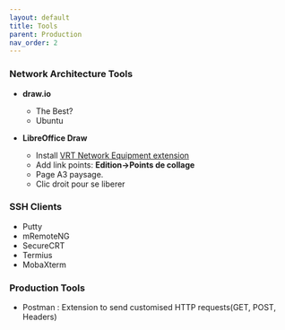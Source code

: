 ```yaml
---
layout: default
title: Tools
parent: Production
nav_order: 2
---
```


### Network Architecture Tools

- **draw.io**
  - The Best?  
  - Ubuntu

- **LibreOffice Draw**
   * Install [VRT Network Equipment extension](https://extensions.libreoffice.org/extensions/vrt-network-equipment)
   * Add link points:  **Edition->Points de collage**
   * Page A3 paysage.
   * Clic droit pour se liberer 


### SSH Clients
* Putty
* mRemoteNG
* SecureCRT 
* Termius
* MobaXterm

### Production Tools
* Postman : Extension to send customised HTTP requests(GET, POST, Headers)



